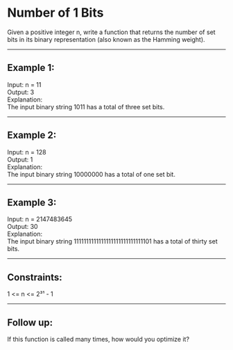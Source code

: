 # Number of 1 Bits

Given a positive integer n, write a function that returns the number of set bits in its binary representation (also known as the Hamming weight).

---

## Example 1:

Input: n = 11  
Output: 3  
Explanation:  
The input binary string 1011 has a total of three set bits.

---

## Example 2:

Input: n = 128  
Output: 1  
Explanation:  
The input binary string 10000000 has a total of one set bit.

---

## Example 3:

Input: n = 2147483645  
Output: 30  
Explanation:  
The input binary string 1111111111111111111111111111101 has a total of thirty set bits.

---

## Constraints:

1 <= n <= 2³¹ - 1

---

## Follow up:

If this function is called many times, how would you optimize it?
